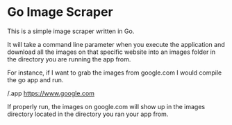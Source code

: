# Go Image Scraper
This is a simple image scraper written in Go.

It will take a command line parameter when you execute the application 
and download all the images on that specific website into an images folder in the directory 
you are running the app from.  

For instance, if I want to grab the images from google.com 
I would compile the go app and run.

/.app https://www.google.com 

If properly run, the images on google.com will show up in the images directory located in the directory you ran your app from.



